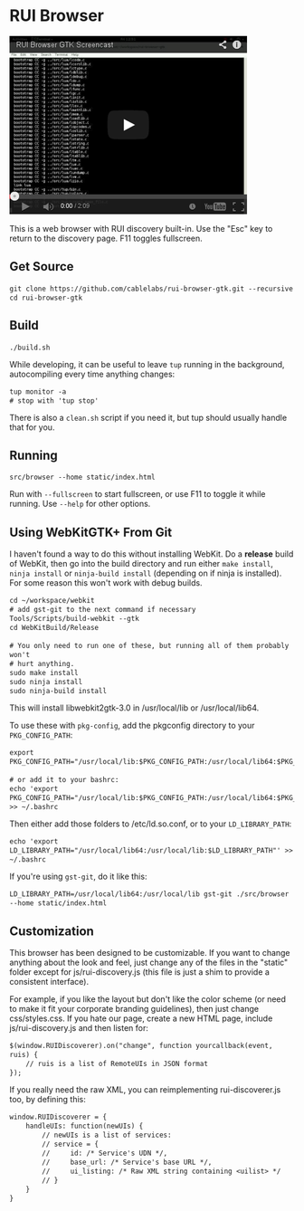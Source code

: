 # RUI Browser

[![Screencast](screencast-image.png)](http://youtu.be/POw81mfzgrk)

This is a web browser with RUI discovery built-in. Use the "Esc" key to return to the discovery page. F11 toggles fullscreen.

## Get Source

    git clone https://github.com/cablelabs/rui-browser-gtk.git --recursive
    cd rui-browser-gtk

## Build

    ./build.sh

While developing, it can be useful to leave `tup` running in the background, autocompiling every time anything changes:

    tup monitor -a
    # stop with 'tup stop'

There is also a `clean.sh` script if you need it, but tup should usually handle that for you.

## Running

    src/browser --home static/index.html

Run with `--fullscreen` to start fullscreen, or use F11 to toggle it while running. Use `--help` for other options.

## Using WebKitGTK+ From Git

I haven't found a way to do this without installing WebKit. Do a **release** build of WebKit, then go into the build directory and run either `make install`, `ninja install` or `ninja-build install` (depending on if ninja is installed). For some reason this won't work with debug builds.

    cd ~/workspace/webkit
    # add gst-git to the next command if necessary
    Tools/Scripts/build-webkit --gtk
    cd WebKitBuild/Release

    # You only need to run one of these, but running all of them probably won't
    # hurt anything.
    sudo make install
    sudo ninja install
    sudo ninja-build install

This will install libwebkit2gtk-3.0 in /usr/local/lib or /usr/local/lib64.

To use these with `pkg-config`, add the pkgconfig directory to your `PKG_CONFIG_PATH`:

    export PKG_CONFIG_PATH="/usr/local/lib:$PKG_CONFIG_PATH:/usr/local/lib64:$PKG_CONFIG_PATH"

    # or add it to your bashrc:
    echo 'export PKG_CONFIG_PATH="/usr/local/lib:$PKG_CONFIG_PATH:/usr/local/lib64:$PKG_CONFIG_PATH"' >> ~/.bashrc

Then either add those folders to /etc/ld.so.conf, or to your `LD_LIBRARY_PATH`:

    echo 'export LD_LIBRARY_PATH="/usr/local/lib64:/usr/local/lib:$LD_LIBRARY_PATH"' >> ~/.bashrc

If you're using `gst-git`, do it like this:

    LD_LIBRARY_PATH=/usr/local/lib64:/usr/local/lib gst-git ./src/browser --home static/index.html

## Customization

This browser has been designed to be customizable. If you want to change anything about the look and feel, just change any of the files in the "static" folder except for js/rui-discovery.js (this file is just a shim to provide a consistent interface).

For example, if you like the layout but don't like the color scheme (or need to make it fit your corporate branding guidelines), then just change css/styles.css. If you hate our page, create a new HTML page, include js/rui-discovery.js and then listen for:

    $(window.RUIDiscoverer).on("change", function yourcallback(event, ruis) {
        // ruis is a list of RemoteUIs in JSON format
    });

If you really need the raw XML, you can reimplementing rui-discoverer.js too, by defining this:

    window.RUIDiscoverer = {
        handleUIs: function(newUIs) {
            // newUIs is a list of services:
            // service = {
            //     id: /* Service's UDN */,
            //     base_url: /* Service's base URL */,
            //     ui_listing: /* Raw XML string containing <uilist> */
            // }
        }
    }
